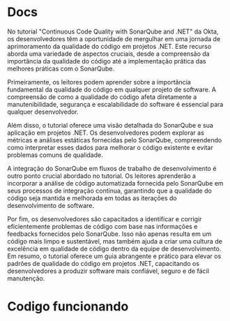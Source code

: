 # Docs
No tutorial "Continuous Code Quality with SonarQube and .NET" da Okta, os desenvolvedores têm a oportunidade de mergulhar em uma jornada de aprimoramento da qualidade do código em projetos .NET. Este recurso aborda uma variedade de aspectos cruciais, desde a compreensão da importância da qualidade do código até a implementação prática das melhores práticas com o SonarQube.

Primeiramente, os leitores podem aprender sobre a importância fundamental da qualidade do código em qualquer projeto de software. A compreensão de como a qualidade do código afeta diretamente a manutenibilidade, segurança e escalabilidade do software é essencial para qualquer desenvolvedor.

Além disso, o tutorial oferece uma visão detalhada do SonarQube e sua aplicação em projetos .NET. Os desenvolvedores podem explorar as métricas e análises estáticas fornecidas pelo SonarQube, compreendendo como interpretar esses dados para melhorar o código existente e evitar problemas comuns de qualidade.

A integração do SonarQube em fluxos de trabalho de desenvolvimento é outro ponto crucial abordado no tutorial. Os leitores aprenderão a incorporar a análise de código automatizada fornecida pelo SonarQube em seus processos de integração contínua, garantindo que a qualidade do código seja mantida e melhorada em todas as iterações do desenvolvimento de software.

Por fim, os desenvolvedores são capacitados a identificar e corrigir eficientemente problemas de código com base nas informações e feedbacks fornecidos pelo SonarQube. Isso não apenas resulta em um código mais limpo e sustentável, mas também ajuda a criar uma cultura de excelência em qualidade de código dentro da equipe de desenvolvimento. Em resumo, o tutorial oferece um guia abrangente e prático para elevar os padrões de qualidade do código em projetos .NET, capacitando os desenvolvedores a produzir software mais confiável, seguro e de fácil manutenção.

# Codigo funcionando
<img src="">
